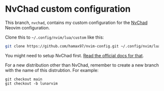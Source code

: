 # NvChad custom configuration

This branch, `nvchad`, contains my custom configuration for the [NvChad](https://nvchad.com/) Neovim configuration.

Clone this to `~/.config/nvim/lua/custom` like this:

```bash
git clone https://github.com/hamax97/nvim-config.git ~/.config/nvim/lua/custom
```

You might need to setup NvChad first. [Read the official docs for that](https://nvchad.com/docs/quickstart/install).

For a new distribution other than NvChad, remember to create a new branch with the name of this distrubtion. For example:

```
git checkout main
git checkout -b lunarvim
```

